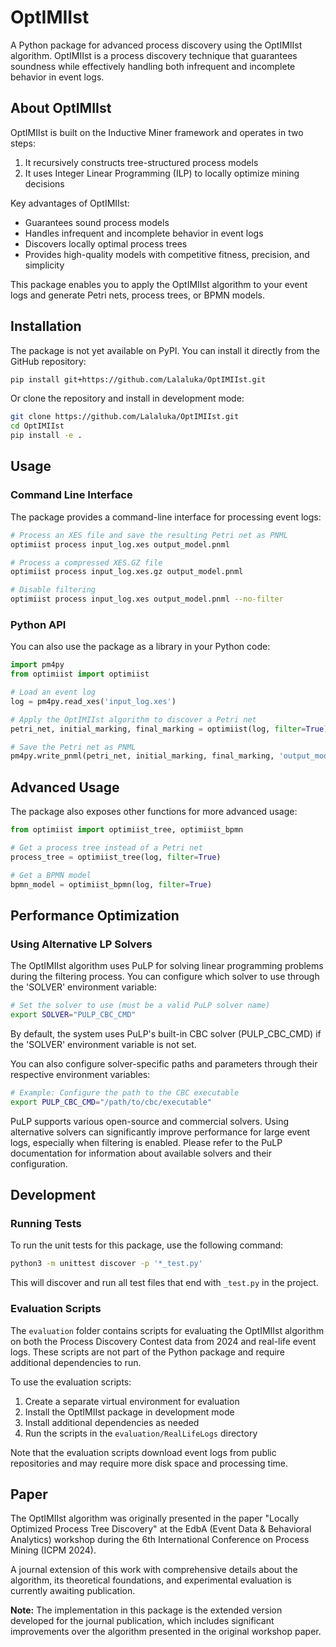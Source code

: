 # OptIMIIst

A Python package for advanced process discovery using the OptIMIIst algorithm. OptIMIIst is a process discovery technique that guarantees soundness while effectively handling both infrequent and incomplete behavior in event logs.

## About OptIMIIst

OptIMIIst is built on the Inductive Miner framework and operates in two steps:
1. It recursively constructs tree-structured process models
2. It uses Integer Linear Programming (ILP) to locally optimize mining decisions

Key advantages of OptIMIIst:
- Guarantees sound process models
- Handles infrequent and incomplete behavior in event logs
- Discovers locally optimal process trees
- Provides high-quality models with competitive fitness, precision, and simplicity

This package enables you to apply the OptIMIIst algorithm to your event logs and generate Petri nets, process trees, or BPMN models.

## Installation

The package is not yet available on PyPI. You can install it directly from the GitHub repository:

```bash
pip install git+https://github.com/Lalaluka/OptIMIIst.git
```

Or clone the repository and install in development mode:

```bash
git clone https://github.com/Lalaluka/OptIMIIst.git
cd OptIMIIst
pip install -e .
```

## Usage

### Command Line Interface

The package provides a command-line interface for processing event logs:

```bash
# Process an XES file and save the resulting Petri net as PNML
optimiist process input_log.xes output_model.pnml

# Process a compressed XES.GZ file
optimiist process input_log.xes.gz output_model.pnml

# Disable filtering
optimiist process input_log.xes output_model.pnml --no-filter
```

### Python API

You can also use the package as a library in your Python code:

```python
import pm4py
from optimiist import optimiist

# Load an event log
log = pm4py.read_xes('input_log.xes')

# Apply the OptIMIIst algorithm to discover a Petri net
petri_net, initial_marking, final_marking = optimiist(log, filter=True)

# Save the Petri net as PNML
pm4py.write_pnml(petri_net, initial_marking, final_marking, 'output_model.pnml')
```

## Advanced Usage

The package also exposes other functions for more advanced usage:

```python
from optimiist import optimiist_tree, optimiist_bpmn

# Get a process tree instead of a Petri net
process_tree = optimiist_tree(log, filter=True)

# Get a BPMN model
bpmn_model = optimiist_bpmn(log, filter=True)
```

## Performance Optimization

### Using Alternative LP Solvers

The OptIMIIst algorithm uses PuLP for solving linear programming problems during the filtering process. You can configure which solver to use through the 'SOLVER' environment variable:

```bash
# Set the solver to use (must be a valid PuLP solver name)
export SOLVER="PULP_CBC_CMD"
```

By default, the system uses PuLP's built-in CBC solver (PULP_CBC_CMD) if the 'SOLVER' environment variable is not set.

You can also configure solver-specific paths and parameters through their respective environment variables:

```bash
# Example: Configure the path to the CBC executable
export PULP_CBC_CMD="/path/to/cbc/executable"
```

PuLP supports various open-source and commercial solvers. Using alternative solvers can significantly improve performance for large event logs, especially when filtering is enabled. Please refer to the PuLP documentation for information about available solvers and their configuration.

## Development

### Running Tests

To run the unit tests for this package, use the following command:

```bash
python3 -m unittest discover -p '*_test.py'
```

This will discover and run all test files that end with `_test.py` in the project.

### Evaluation Scripts

The `evaluation` folder contains scripts for evaluating the OptIMIIst algorithm on both the Process Discovery Contest data from 2024 and real-life event logs. These scripts are not part of the Python package and require additional dependencies to run.

To use the evaluation scripts:

1. Create a separate virtual environment for evaluation
2. Install the OptIMIIst package in development mode
3. Install additional dependencies as needed
4. Run the scripts in the `evaluation/RealLifeLogs` directory

Note that the evaluation scripts download event logs from public repositories and may require more disk space and processing time.

## Paper

The OptIMIIst algorithm was originally presented in the paper "Locally Optimized Process Tree Discovery" at the EdbA (Event Data & Behavioral Analytics) workshop during the 6th International Conference on Process Mining (ICPM 2024).

A journal extension of this work with comprehensive details about the algorithm, its theoretical foundations, and experimental evaluation is currently awaiting publication.

**Note:** The implementation in this package is the extended version developed for the journal publication, which includes significant improvements over the algorithm presented in the original workshop paper.
